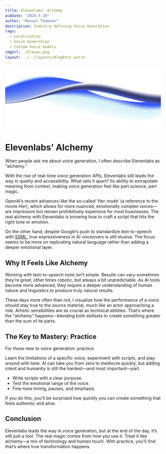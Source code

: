 ```yaml
---
title: Elevenlabs' Alchemy
pubDate: "2024-5-10"
author: "Manuel Thomsen"
description: Industry defining Voice Generation
tags:
  - Localisation
  - Voice Generation
  - Custom Voice models
imgUrl: ./Eleven.png
layout: ../../layouts/BlogPost.astro
---
```


![Elevenlabs](./Eleven.png)

# Elevenlabs’ Alchemy

When people ask me about voice generation, I often describe Elevenlabs as “alchemy.”

With the rise of real-time voice generation APIs, Elevenlabs still leads the way in quality and accessibility. What sets it apart? Its ability to extrapolate meaning from context, making voice generation feel like part science, part magic.

OpenAI’s recent advances-like the so-called ‘Her mode’ (a reference to the movie Her), which allows for more nuanced, emotionally complex voices—are impressive but remain prohibitively expensive for most businesses.
The real alchemy with Elevenlabs is knowing how to craft a script that hits the right tone or emotion.

On the other hand, despite Google’s push to standardize text-to-speech with [SSML](https://en.wikipedia.org/wiki/Speech_Synthesis_Markup_Language), true expressiveness in AI voiceovers is still elusive. The focus seems to be more on replicating natural language rather than adding a deeper emotional layer.

## Why It Feels Like Alchemy

Working with text-to-speech tools isn’t simple. Results can vary-sometimes they’re great, other times robotic, but always a bit unpredictable. As AI tools become more advanced, they require a deeper understanding of human nature and linguistics to produce truly natural results.

These days more often than not, I visualize how the performance of a voice should stay true to the source material, much like an actor approaching a role. Artistic sensibilities are as crucial as technical abilities. That’s where the “alchemy” happens—blending both skillsets to create something greater than the sum of its parts.

## The Key to Mastery: Practice

For those new to voice generation: practice.

Learn the limitations of a specific voice, experiment with scripts, and play around with tone. AI can take you from zero to mediocre quickly, but adding intent and humanity is still the hardest—and most important—part.

- Write scripts with a clear purpose.
- Test the emotional range of the voice.
- Fine-tune timing, pauses, and emphasis.

If you do this, you’ll be surprised how quickly you can create something that feels authentic and alive.

## Conclusion

Elevenlabs leads the way in voice generation, but at the end of the day, it’s still just a tool. The real magic comes from how you use it. Treat it like alchemy—a mix of technology and human touch. With practice, you’ll find that’s where true transformation happens.